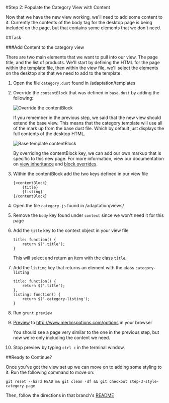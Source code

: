 #Step 2: Populate the Category View with Content

Now that we have the new view working, we'll need to add some content to it. Currently the contents of the body tag for the desktop page is being included on the page, but that contains some elements that we don't need. 

##Task

###Add Content to the category view

There are two main elements that we want to pull into our view. The page title, and the list of products. We'll start by defining the HTML for the page within the template file, then within the view file, we'll select the elements on the desktop site that we need to add to the template.

1. Open the file `category.dust` found in /adaptation/templates
2. Override the `contentBlock` that was defined in `base.dust` by adding the following:

    ![Override the contentBlock](https://s3.amazonaws.com/uploads.hipchat.com/15359/64553/XQKwUSv5WGo064c/Screen%20Shot%202015-01-16%20at%2012.15.59%20PM.png)

    If you remember in the previous step, we said that the new view should extend the base view. This means that the category template will use all of the mark up from the base dust file. Which by default just displays the full contents of the desktop HTML.

    ![Base template contentBlock](https://s3.amazonaws.com/uploads.hipchat.com/15359/64553/Hehqa43UYdVBQxW/Screen%20Shot%202015-02-05%20at%201.41.56%20PM.png)

    By overriding the contentBlock key, we can add our own markup that is specific to this new page. For more information, view our documentation on [view inheritance](https://cloud.mobify.com/docs/adaptivejs/adapting/views/#/view-inheritance/) and [block overrides](https://cloud.mobify.com/docs/adaptivejs/adapting/dustjs-cheat-sheet/#/block-overrides/).

3. Within the contentBlock add the two keys defined in our view file

    ```
    {<contentBlock}
        {title}
        {listing}
    {/contentBlock}
    ```

4. Open the file `category.js` found in /adaptation/views/
5. Remove the `body` key found under `context` since we won't need it for this page
6. Add the `title` key to the context object in your view file

    ```
    title: function() {
        return $('.title');
    }
    ```

    This will select and return an item with the class `title`.

7. Add the `listing` key that returns an element with the class `category-listing`

    ```
    title: function() {
        return $('.title');
    },
    listing: function() {
        return $('.category-listing');
    }
    ```

8. Run `grunt preview`
9. [Preview](https://cloud.mobify.com/docs/adaptivejs/getting-started/new-project/#/start-adaptivejs-server) to http://www.merlinspotions.com/potions in your browser

    You should see a page very similar to the one in the previous step, but now we're only including the content we need.

10. Stop preview by typing `ctrl c` in the terminal window.

##Ready to Continue?

Once you've got the view set up we can move on to adding some styling to it. Run the following command to move on:

```
git reset --hard HEAD && git clean -df && git checkout step-3-style-category-page
```

Then, follow the directions in that branch's [README](https://github.com/mobify/workshop--adaptivejs-site/blob/step-3-style-category-page/README.md)
